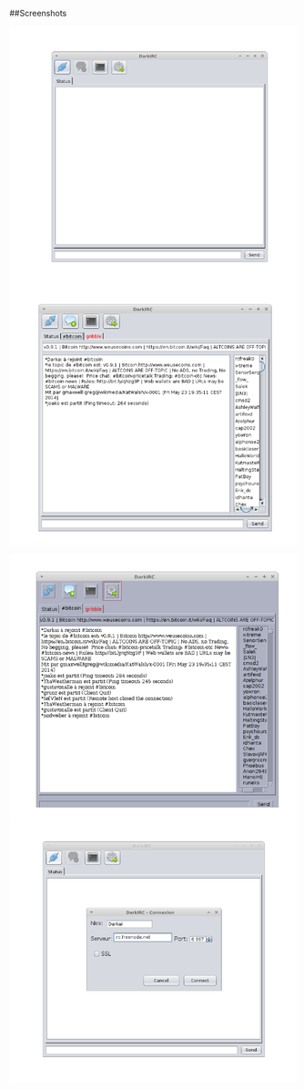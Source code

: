 ##Screenshots

![screen 1](static/img/1.png) ![screen 2](static/img/2.png)

![screen 3](static/img/3.png) ![screen 4](static/img/4.png)
